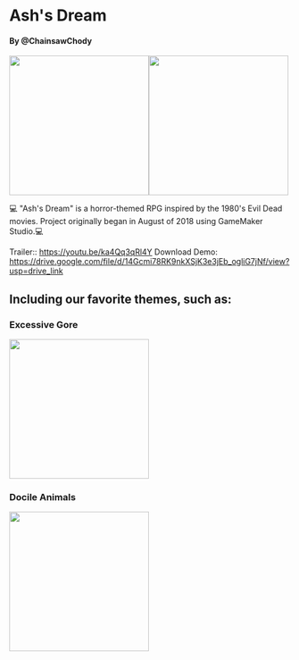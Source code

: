 # Ash's Dream
#### By @ChainsawChody

<img src="https://media.discordapp.net/attachments/480152119140155432/535751699260768266/fogtest.gif" height="250"><img src="https://media.discordapp.net/attachments/480152119140155432/502916434138234890/ashfire.gif" height="250">

💻 "Ash's Dream" is a horror-themed RPG inspired by the 1980's Evil Dead movies. Project originally began in August of 2018 using GameMaker Studio.💻

Trailer:: https://youtu.be/ka4Qq3qRl4Y 
Download Demo: https://drive.google.com/file/d/14Gcmi78RK9nkXSjK3e3jEb_ogliG7jNf/view?usp=drive_link

## Including our favorite themes, such as:
### Excessive Gore

<img src="https://media.discordapp.net/attachments/822179667846103040/895892857418817586/GIF_9-22-2021_12-00-27_PM.gif" height="250">

### Docile Animals

<img src="https://media.discordapp.net/attachments/822179667846103040/895893676302155856/GIF_9-16-2021_2-46-36_PM.gif" height="250">
